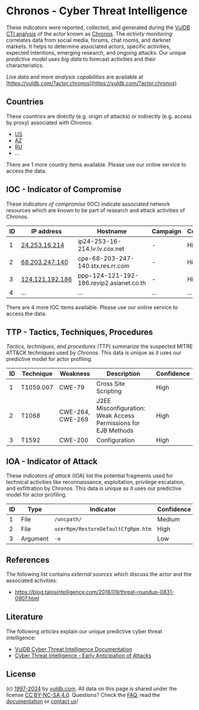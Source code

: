 # Chronos - Cyber Threat Intelligence

These _indicators_ were reported, collected, and generated during the [VulDB CTI analysis](https://vuldb.com/?kb.cti) of the actor known as [Chronos](https://vuldb.com/?actor.chronos). The _activity monitoring_ correlates data from social media, forums, chat rooms, and darknet markets. It helps to determine associated actors, specific activities, expected intentions, emerging research, and ongoing attacks. Our unique _predictive model_ uses _big data_ to forecast activities and their characteristics.

_Live data_ and more _analysis capabilities_ are available at [https://vuldb.com/?actor.chronos](https://vuldb.com/?actor.chronos)

## Countries

These _countries_ are directly (e.g. origin of attacks) or indirectly (e.g. access by proxy) associated with Chronos:

* [US](https://vuldb.com/?country.us)
* [AZ](https://vuldb.com/?country.az)
* [RU](https://vuldb.com/?country.ru)
* ...

There are 1 more country items available. Please use our online service to access the data.

## IOC - Indicator of Compromise

These _indicators of compromise_ (IOC) indicate associated network resources which are known to be part of research and attack activities of Chronos.

ID | IP address | Hostname | Campaign | Confidence
-- | ---------- | -------- | -------- | ----------
1 | [24.253.16.214](https://vuldb.com/?ip.24.253.16.214) | ip24-253-16-214.lv.lv.cox.net | - | High
2 | [68.203.247.140](https://vuldb.com/?ip.68.203.247.140) | cpe-68-203-247-140.stx.res.rr.com | - | High
3 | [124.121.192.186](https://vuldb.com/?ip.124.121.192.186) | ppp-124-121-192-186.revip2.asianet.co.th | - | High
4 | ... | ... | ... | ...

There are 4 more IOC items available. Please use our online service to access the data.

## TTP - Tactics, Techniques, Procedures

_Tactics, techniques, and procedures_ (TTP) summarize the suspected MITRE ATT&CK techniques used by _Chronos_. This data is unique as it uses our predictive model for actor profiling.

ID | Technique | Weakness | Description | Confidence
-- | --------- | -------- | ----------- | ----------
1 | T1059.007 | CWE-79 | Cross Site Scripting | High
2 | T1068 | CWE-264, CWE-269 | J2EE Misconfiguration: Weak Access Permissions for EJB Methods | High
3 | T1592 | CWE-200 | Configuration | High

## IOA - Indicator of Attack

These _indicators of attack_ (IOA) list the potential fragments used for technical activities like reconnaissance, exploitation, privilege escalation, and exfiltration by Chronos. This data is unique as it uses our predictive model for actor profiling.

ID | Type | Indicator | Confidence
-- | ---- | --------- | ----------
1 | File | `/uncpath/` | Medium
2 | File | `userRpm/RestoreDefaultCfgRpm.htm` | High
3 | Argument | `-a` | Low

## References

The following list contains _external sources_ which discuss the actor and the associated activities:

* https://blog.talosintelligence.com/2018/09/threat-roundup-0831-0907.html

## Literature

The following _articles_ explain our unique predictive cyber threat intelligence:

* [VulDB Cyber Threat Intelligence Documentation](https://vuldb.com/?kb.cti)
* [Cyber Threat Intelligence - Early Anticipation of Attacks](https://www.scip.ch/en/?labs.20201022)

## License

(c) [1997-2024](https://vuldb.com/?kb.changelog) by [vuldb.com](https://vuldb.com/?kb.about). All data on this page is shared under the license [CC BY-NC-SA 4.0](https://creativecommons.org/licenses/by-nc-sa/4.0/). Questions? Check the [FAQ](https://vuldb.com/?kb.faq), read the [documentation](https://vuldb.com/?kb) or [contact us](https://vuldb.com/?contact)!
